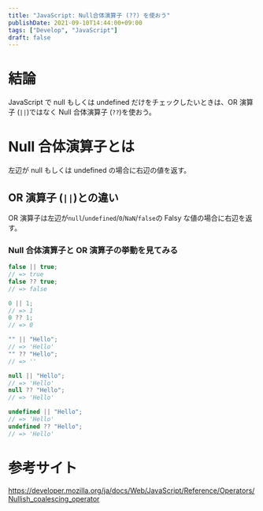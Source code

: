 ```yaml
---
title: "JavaScript: Null合体演算子 (??) を使おう"
publishDate: 2021-09-10T14:44:00+09:00
tags: ["Develop", "JavaScript"]
draft: false
---
```


# 結論

JavaScript で null もしくは undefined だけをチェックしたいときは、OR 演算子 (`||`)ではなく Null 合体演算子 (`??`)を使おう。

# Null 合体演算子とは

左辺が null もしくは undefined の場合に右辺の値を返す。

## OR 演算子 (`||`)との違い

OR 演算子は左辺が`null`/`undefined`/`0`/`NaN`/`false`の Falsy な値の場合に右辺を返す。

### Null 合体演算子と OR 演算子の挙動を見てみる

```js
false || true;
// => true
false ?? true;
// => false

0 || 1;
// => 1
0 ?? 1;
// => 0

"" || "Hello";
// => 'Hello'
"" ?? "Hello";
// => ''

null || "Hello";
// => 'Hello'
null ?? "Hello";
// => 'Hello'

undefined || "Hello";
// => 'Hello'
undefined ?? "Hello";
// => 'Hello'
```

# 参考サイト

https://developer.mozilla.org/ja/docs/Web/JavaScript/Reference/Operators/Nullish_coalescing_operator
